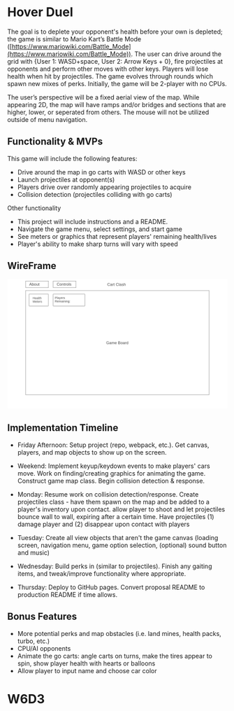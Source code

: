 # Hover Duel

The goal is to deplete your opponent's health before your own is depleted; the game is similar to Mario Kart’s Battle Mode ([https://www.mariowiki.com/Battle_Mode](https://www.mariowiki.com/Battle_Mode)). The user can drive around the grid with {User 1: WASD+space, User 2: Arrow Keys + 0}, fire projectiles at opponents and perform other moves with other keys. Players will lose health when hit by projectiles. The game evolves through rounds which spawn new mixes of perks. Initially, the game will be 2-player with no CPUs.

The user’s perspective will be a fixed aerial view of the map. While appearing 2D, the map will have ramps and/or bridges and sections that are higher, lower, or seperated from others. The mouse will not be utilized outside of menu navigation.


## Functionality & MVPs
This game will include the following features:
- Drive around the map in go carts with WASD or other keys
- Launch projectiles at opponent(s)
- Players drive over randomly appearing projectiles to acquire
- Collision detection (projectiles colliding with go carts)

Other functionality
- This project will include instructions and a README.
- Navigate the game menu, select settings, and start game
- See meters or graphics that represent players' remaining health/lives
- Player's ability to make sharp turns will vary with speed

## WireFrame
![Screenshot](Homepage.png)


## Implementation Timeline
- Friday Afternoon: Setup project (repo, webpack, etc.). Get canvas, players, and map objects to show up on the screen.

- Weekend: Implement keyup/keydown events to make players' cars move. Work on finding/creating graphics for animating the game. Construct game map class. Begin collision detection & response.

- Monday: Resume work on collision detection/response. Create projectiles class - have them spawn on the map and be added to a player's inventory upon contact. allow player to shoot and let projectiles bounce wall to wall, expiring after a certain time. Have projectiles (1) damage player and (2) disappear upon contact with players

- Tuesday: Create all view objects that aren't the game canvas (loading screen, navigation menu, game option selection, (optional) sound button and music)

- Wednesday: Build perks in (similar to projectiles). Finish any gaiting items, and  tweak/improve functionality where appropriate.

- Thursday: Deploy to GitHub pages. Convert proposal README to production README if time allows.


## Bonus Features
- More potential perks and map obstacles (i.e. land mines, health packs, turbo, etc.)
- CPU/AI opponents
- Animate the go carts: angle carts on turns, make the tires appear to spin, show player health with hearts or balloons
- Allow player to input name and choose car color










# W6D3
